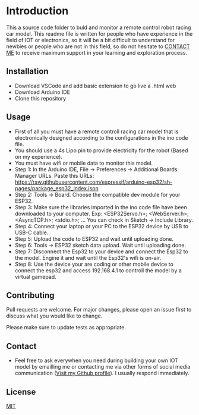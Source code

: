 # Introduction

This a source code folder to buld and monitor a remote control robot racing car model. This readme file is written for people who have experience in the field of IOT or electronics, so it will be a bit difficult to understand for newbies or people who are not in this field, so do not hesitate to [CONTACT ME](https://github.com/hieudepoet/) to receive maximum support in your learning and exploration process.

## Installation
- Download VSCode and add basic extension to go live a .html web
- Download Arduino IDE 
- Clone this repository

## Usage

- First of all you must have a remote controll racing car model that is electronically designed according to the configurations in the ino code file.
- You should use a 4s Lipo pin to provide electricity for the robot (Based on my experience).
- You must have wifi or mobile data to monitor this model.
- Step 1: In the Arduino IDE, File -> Preferences -> Additional Boards Manager URLs. Paste this URLs: https://raw.githubusercontent.com/espressif/arduino-esp32/sh-pages/package_esp32_index.json
- Step 2: Tools -> Board. Choose the compatible dev module for your ESP32.
- Step 3: Make sure the libraries imported in the ino code file have been downloaded to your computer. Exp: <ESP32Servo.h>; <WebServer.h>; <AsyncTCP.h>; <stdio.h>; ... You can check in Sketch -> Include Library.
- Step 4: Connect your laptop or your PC to the ESP32 device by USB to USB-C cable.
- Step 5: Upload the code to ESP32 and wait until uploading done.
- Step 6: Tools -> ESP32 sketch data upload. Wait until uploading done.
- Step 7: Disconnect the Esp32 to your device and connect the Esp32 to the model. Engine it and wait until the Esp32's wifi is on-air.
- Step 8: Use the device your are coding or other mobile device to connect the esp32 and access 192.168.4.1 to controll the model by a virtual gamepad.   
## Contributing

Pull requests are welcome. For major changes, please open an issue first
to discuss what you would like to change.

Please make sure to update tests as appropriate.

## Contact

- Feel free to ask everywhen you need during building your own IOT model by emailling me or contacting me via other forms of social media communication ([Visit my Github profile](https://github.com/hieudepoet/)). I usually respond immediately.  

## License

[MIT](https://choosealicense.com/licenses/mit/)
